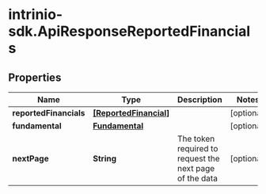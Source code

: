 # intrinio-sdk.ApiResponseReportedFinancials

## Properties
Name | Type | Description | Notes
------------ | ------------- | ------------- | -------------
**reportedFinancials** | [**[ReportedFinancial]**](ReportedFinancial.md) |  | [optional] 
**fundamental** | [**Fundamental**](Fundamental.md) |  | [optional] 
**nextPage** | **String** | The token required to request the next page of the data | [optional] 


